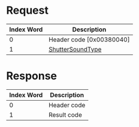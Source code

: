 # Request

| Index Word | Description                                                     |
|------------|-----------------------------------------------------------------|
| 0          | Header code \[0x00380040\]                                      |
| 1          | [ShutterSoundType](Camera_Services#ShutterSoundType "wikilink") |

# Response

| Index Word | Description |
|------------|-------------|
| 0          | Header code |
| 1          | Result code |